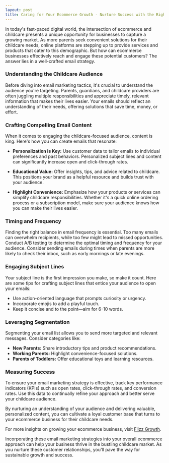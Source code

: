 ```yaml
---
layout: post
title: Caring for Your Ecommerce Growth - Nurture Success with the Right Email Strategies
---
```



In today's fast-paced digital world, the intersection of ecommerce and childcare presents a unique opportunity for businesses to capture a growing market. As more parents seek convenient solutions for their childcare needs, online platforms are stepping up to provide services and products that cater to this demographic. But how can ecommerce businesses effectively reach and engage these potential customers? The answer lies in a well-crafted email strategy.

### Understanding the Childcare Audience

Before diving into email marketing tactics, it's crucial to understand the audience you're targeting. Parents, guardians, and childcare providers are often juggling multiple responsibilities and appreciate timely, relevant information that makes their lives easier. Your emails should reflect an understanding of their needs, offering solutions that save time, money, or effort.

### Crafting Compelling Email Content

When it comes to engaging the childcare-focused audience, content is king. Here's how you can create emails that resonate:

- **Personalization is Key:** Use customer data to tailor emails to individual preferences and past behaviors. Personalized subject lines and content can significantly increase open and click-through rates.

- **Educational Value:** Offer insights, tips, and advice related to childcare. This positions your brand as a helpful resource and builds trust with your audience.

- **Highlight Convenience:** Emphasize how your products or services can simplify childcare responsibilities. Whether it's a quick online ordering process or a subscription model, make sure your audience knows how you can make their lives easier.

### Timing and Frequency

Finding the right balance in email frequency is essential. Too many emails can overwhelm recipients, while too few might lead to missed opportunities. Conduct A/B testing to determine the optimal timing and frequency for your audience. Consider sending emails during times when parents are more likely to check their inbox, such as early mornings or late evenings.

### Engaging Subject Lines

Your subject line is the first impression you make, so make it count. Here are some tips for crafting subject lines that entice your audience to open your emails:

- Use action-oriented language that prompts curiosity or urgency.
- Incorporate emojis to add a playful touch.
- Keep it concise and to the point—aim for 6-10 words.

### Leveraging Segmentation

Segmenting your email list allows you to send more targeted and relevant messages. Consider categories like:

- **New Parents:** Share introductory tips and product recommendations.
- **Working Parents:** Highlight convenience-focused solutions.
- **Parents of Toddlers:** Offer educational toys and learning resources.

### Measuring Success

To ensure your email marketing strategy is effective, track key performance indicators (KPIs) such as open rates, click-through rates, and conversion rates. Use this data to continually refine your approach and better serve your childcare audience.

By nurturing an understanding of your audience and delivering valuable, personalized content, you can cultivate a loyal customer base that turns to your ecommerce business for their childcare needs. 

For more insights on growing your ecommerce business, visit [Flizz Growth](https://flizzgrowth.com). 

Incorporating these email marketing strategies into your overall ecommerce approach can help your business thrive in the bustling childcare market. As you nurture these customer relationships, you'll pave the way for sustainable growth and success.